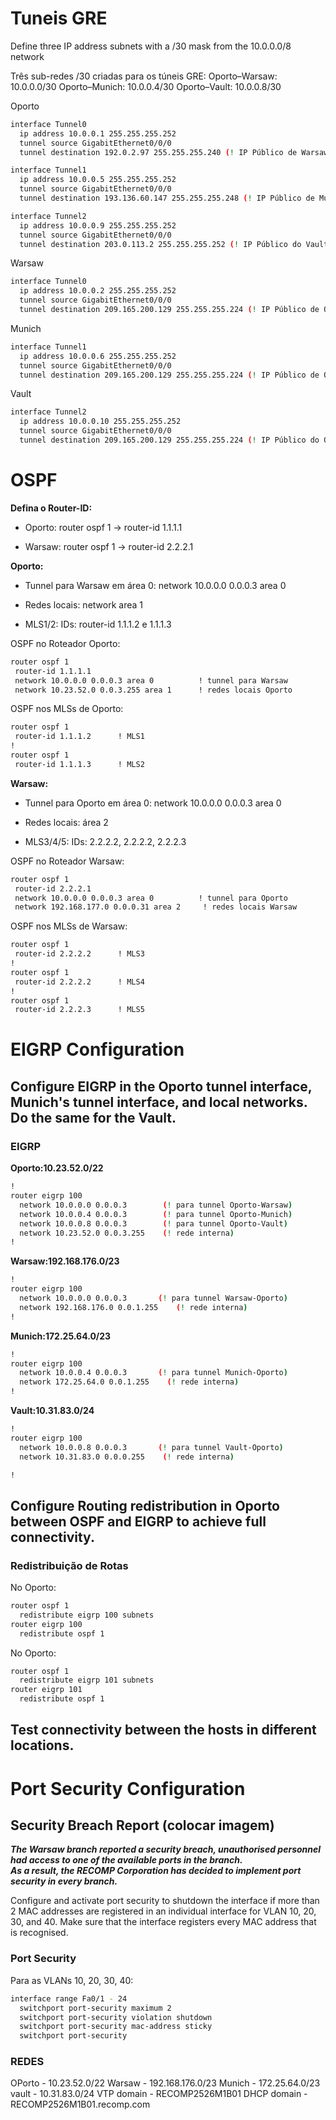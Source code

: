 # Tuneis GRE
Define three IP address subnets with a /30 mask from the 10.0.0.0/8 network

Três sub-redes /30 criadas para os túneis GRE:
Oporto–Warsaw: 10.0.0.0/30
Oporto–Munich: 10.0.0.4/30
Oporto–Vault: 10.0.0.8/30

Oporto
```bash
interface Tunnel0
  ip address 10.0.0.1 255.255.255.252
  tunnel source GigabitEthernet0/0/0
  tunnel destination 192.0.2.97 255.255.255.240 (! IP Público de Warsaw)

interface Tunnel1
  ip address 10.0.0.5 255.255.255.252
  tunnel source GigabitEthernet0/0/0
  tunnel destination 193.136.60.147 255.255.255.248 (! IP Público de Munich)

interface Tunnel2
  ip address 10.0.0.9 255.255.255.252
  tunnel source GigabitEthernet0/0/0
  tunnel destination 203.0.113.2 255.255.255.252 (! IP Público do Vault)
```
Warsaw
```bash
interface Tunnel0
  ip address 10.0.0.2 255.255.255.252
  tunnel source GigabitEthernet0/0/0
  tunnel destination 209.165.200.129 255.255.255.224 (! IP Público de Oporto)
```
Munich
```bash
interface Tunnel1
  ip address 10.0.0.6 255.255.255.252
  tunnel source GigabitEthernet0/0/0
  tunnel destination 209.165.200.129 255.255.255.224 (! IP Público de Oporto)
```
Vault
```bash
interface Tunnel2
  ip address 10.0.0.10 255.255.255.252
  tunnel source GigabitEthernet0/0/0
  tunnel destination 209.165.200.129 255.255.255.224 (! IP Público do Oporto)
```

# OSPF

**Defina o Router-ID:**

- Oporto: router ospf 1 → router-id 1.1.1.1

- Warsaw: router ospf 1 → router-id 2.2.2.1

**Oporto:**

- Tunnel para Warsaw em área 0: network 10.0.0.0 0.0.0.3 area 0

- Redes locais: network <rede local> area 1

- MLS1/2: IDs: router-id 1.1.1.2 e 1.1.1.3


OSPF no Roteador Oporto:
```bash
router ospf 1
 router-id 1.1.1.1
 network 10.0.0.0 0.0.0.3 area 0          ! tunnel para Warsaw
 network 10.23.52.0 0.0.3.255 area 1      ! redes locais Oporto

```
OSPF nos MLSs de Oporto:
```bash
router ospf 1
 router-id 1.1.1.2      ! MLS1
!
router ospf 1
 router-id 1.1.1.3      ! MLS2

```


**Warsaw:**

- Tunnel para Oporto em área 0: network 10.0.0.0 0.0.0.3 area 0

- Redes locais: área 2

- MLS3/4/5: IDs: 2.2.2.2, 2.2.2.2, 2.2.2.3

OSPF no Roteador Warsaw:
```bash
router ospf 1
 router-id 2.2.2.1
 network 10.0.0.0 0.0.0.3 area 0          ! tunnel para Oporto
 network 192.168.177.0 0.0.0.31 area 2     ! redes locais Warsaw

```
OSPF nos MLSs de Warsaw:
```bash
router ospf 1
 router-id 2.2.2.2      ! MLS3
!
router ospf 1
 router-id 2.2.2.2      ! MLS4
!
router ospf 1
 router-id 2.2.2.3      ! MLS5

```



# EIGRP Configuration 

## Configure EIGRP in the Oporto tunnel interface, Munich's tunnel interface, and local networks. Do the same for the Vault. 

### EIGRP 
**Oporto:10.23.52.0/22**

```bash
!
router eigrp 100
  network 10.0.0.0 0.0.0.3        (! para tunnel Oporto-Warsaw)
  network 10.0.0.4 0.0.0.3        (! para tunnel Oporto-Munich)
  network 10.0.0.8 0.0.0.3        (! para tunnel Oporto-Vault)
  network 10.23.52.0 0.0.3.255    (! rede interna)
!
```

**Warsaw:192.168.176.0/23**

```bash
!
router eigrp 100
  network 10.0.0.0 0.0.0.3       (! para tunnel Warsaw-Oporto)
  network 192.168.176.0 0.0.1.255    (! rede interna)
!
```

**Munich:172.25.64.0/23**

```bash
!
router eigrp 100
  network 10.0.0.4 0.0.0.3       (! para tunnel Munich-Oporto)
  network 172.25.64.0 0.0.1.255    (! rede interna)
!
```
**Vault:10.31.83.0/24**

```bash
!
router eigrp 100
  network 10.0.0.8 0.0.0.3       (! para tunnel Vault-Oporto)
  network 10.31.83.0 0.0.0.255    (! rede interna)

!
```





## Configure Routing redistribution in Oporto between OSPF and EIGRP to achieve full connectivity. 

### Redistribuição de Rotas

No Oporto:

```bash
router ospf 1
  redistribute eigrp 100 subnets
router eigrp 100
  redistribute ospf 1
```

No Oporto:

```bash
router ospf 1
  redistribute eigrp 101 subnets
router eigrp 101
  redistribute ospf 1
```

## Test connectivity between the hosts in different locations. 



# Port Security Configuration 
## Security Breach Report (colocar imagem)
 ***The Warsaw branch reported a security 
breach, unauthorised personnel had access 
to one of the available ports in the branch.  
As a result, the RECOMP Corporation has 
decided to implement port security in every 
branch.***

Configure and activate port security to shutdown the interface if more than 2 MAC 
addresses are registered in an individual interface for VLAN 10, 20, 30, and 40. Make 
sure that the interface registers every MAC address that is recognised. 

### Port Security
Para as VLANs 10, 20, 30, 40:

```bash
interface range Fa0/1 - 24
  switchport port-security maximum 2
  switchport port-security violation shutdown
  switchport port-security mac-address sticky
  switchport port-security

```

### REDES
OPorto - 10.23.52.0/22 
Warsaw - 192.168.176.0/23 
Munich - 172.25.64.0/23
vault - 10.31.83.0/24
VTP domain - RECOMP2526M1B01
DHCP domain - RECOMP2526M1B01.recomp.com 